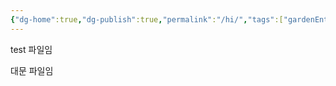```yaml
---
{"dg-home":true,"dg-publish":true,"permalink":"/hi/","tags":["gardenEntry"],"dgPassFrontmatter":true,"noteIcon":""}
---
```


test 파일임 

대문 파일임
